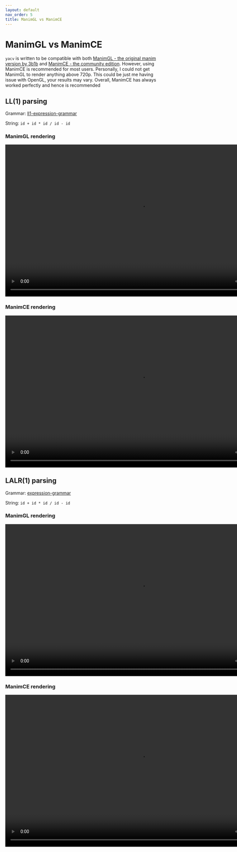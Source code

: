 ```yaml
---
layout: default
nav_order: 5
title: ManimGL vs ManimCE
---
```


# ManimGL vs ManimCE

`yacv` is written to be compatible with both [ManimGL - the original manim version by 3b1b](https://github.com/3b1b/manim) and [ManimCE - the community edition](https://github.com/ManimCommunity/manim). However, using ManimCE is recommended for most users. Personally, I could not get ManimGL to render anything above 720p. This could be just me having issue with OpenGL, your results may vary. Overall, ManimCE has always worked perfectly and hence is recommended 

## LL(1) parsing

Grammar: [ll1-expression-grammar](https://github.com/ashutoshbsathe/yacv/blob/main/examples/grammars/ll1-expression-grammar.txt)

String: `id + id * id / id - id`

### ManimGL rendering

<video width="854" height="480" controls>
<source src="../vids/ll1/expr-demo-manimgl.mp4" type="video/mp4">
Your browser does not support video tag
</video>

### ManimCE rendering 

<video width="854" height="480" controls>
<source src="../vids/ll1/expr-demo-manimce.mp4" type="video/mp4">
Your browser does not support video tag
</video>

## LALR(1) parsing

Grammar: [expression-grammar](https://github.com/ashutoshbsathe/yacv/blob/main/examples/grammars/expression-grammar.txt)

String: `id + id * id / id - id`

### ManimGL rendering 

<video width="854" height="480" controls>
<source src="../vids/lalr1/expr-demo-manimgl.mp4" type="video/mp4">
Your browser does not support video tag
</video>

### ManimCE rendering 

<video width="854" height="480" controls>
<source src="../vids/lalr1/expr-demo-manimce.mp4" type="video/mp4">
Your browser does not support video tag
</video>

